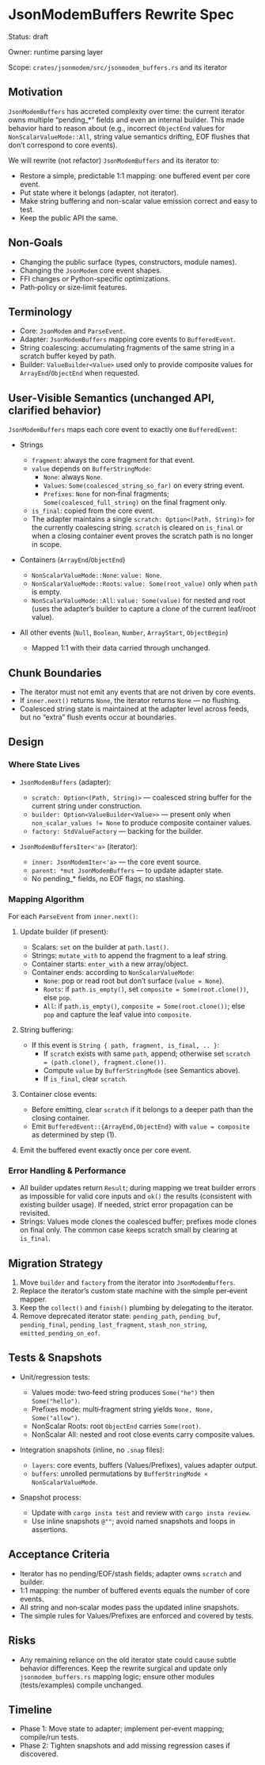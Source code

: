 # JsonModemBuffers Rewrite Spec

Status: draft

Owner: runtime parsing layer

Scope: `crates/jsonmodem/src/jsonmodem_buffers.rs` and its iterator

## Motivation

`JsonModemBuffers` has accreted complexity over time: the current iterator owns
multiple “pending_*” fields and even an internal builder. This made behavior
hard to reason about (e.g., incorrect `ObjectEnd` values for
`NonScalarValueMode::All`, string value semantics drifting, EOF flushes that
don’t correspond to core events).

We will rewrite (not refactor) `JsonModemBuffers` and its iterator to:

- Restore a simple, predictable 1:1 mapping: one buffered event per core event.
- Put state where it belongs (adapter, not iterator).
- Make string buffering and non-scalar value emission correct and easy to test.
- Keep the public API the same.

## Non‑Goals

- Changing the public surface (types, constructors, module names).
- Changing the `JsonModem` core event shapes.
- FFI changes or Python-specific optimizations.
- Path‑policy or size‑limit features.

## Terminology

- Core: `JsonModem` and `ParseEvent`.
- Adapter: `JsonModemBuffers` mapping core events to `BufferedEvent`.
- String coalescing: accumulating fragments of the same string in a scratch
  buffer keyed by path.
- Builder: `ValueBuilder<Value>` used only to provide composite values for
  `ArrayEnd`/`ObjectEnd` when requested.

## User‑Visible Semantics (unchanged API, clarified behavior)

`JsonModemBuffers` maps each core event to exactly one `BufferedEvent`:

- Strings
  - `fragment`: always the core fragment for that event.
  - `value` depends on `BufferStringMode`:
    - `None`: always `None`.
    - `Values`: `Some(coalesced_string_so_far)` on every string event.
    - `Prefixes`: `None` for non‑final fragments; `Some(coalesced_full_string)` on the final fragment only.
  - `is_final`: copied from the core event.
  - The adapter maintains a single `scratch: Option<(Path, String)>` for the
    currently coalescing string. `scratch` is cleared on `is_final` or when
    a closing container event proves the scratch path is no longer in scope.

- Containers (`ArrayEnd`/`ObjectEnd`)
  - `NonScalarValueMode::None`: `value: None`.
  - `NonScalarValueMode::Roots`: `value: Some(root_value)` only when `path` is
    empty.
  - `NonScalarValueMode::All`: `value: Some(value)` for nested and root (uses
    the adapter’s builder to capture a clone of the current leaf/root value).

- All other events (`Null`, `Boolean`, `Number`, `ArrayStart`, `ObjectBegin`)
  - Mapped 1:1 with their data carried through unchanged.

## Chunk Boundaries

- The iterator must not emit any events that are not driven by core events.
- If `inner.next()` returns `None`, the iterator returns `None` — no flushing.
- Coalesced string state is maintained at the adapter level across feeds, but
  no “extra” flush events occur at boundaries.

## Design

### Where State Lives

- `JsonModemBuffers` (adapter):
  - `scratch: Option<(Path, String)>` — coalesced string buffer for the current
    string under construction.
  - `builder: Option<ValueBuilder<Value>>` — present only when
    `non_scalar_values != None` to produce composite container values.
  - `factory: StdValueFactory` — backing for the builder.

- `JsonModemBuffersIter<'a>` (iterator):
  - `inner: JsonModemIter<'a>` — the core event source.
  - `parent: *mut JsonModemBuffers` — to update adapter state.
  - No pending_* fields, no EOF flags, no stashing.

### Mapping Algorithm

For each `ParseEvent` from `inner.next()`:

1) Update builder (if present):
   - Scalars: `set` on the builder at `path.last()`.
   - Strings: `mutate_with` to append the fragment to a leaf string.
   - Container starts: `enter_with` a new array/object.
   - Container ends: according to `NonScalarValueMode`:
     - `None`: pop or read root but don’t surface (`value = None`).
     - `Roots`: if `path.is_empty()`, set `composite = Some(root.clone())`, else `pop`.
     - `All`: if `path.is_empty()`, `composite = Some(root.clone())`; else `pop` and capture the leaf value into `composite`.

2) String buffering:
   - If this event is `String { path, fragment, is_final, .. }`:
     - If `scratch` exists with same `path`, append; otherwise set `scratch = (path.clone(), fragment.clone())`.
     - Compute `value` by `BufferStringMode` (see Semantics above).
     - If `is_final`, clear `scratch`.

3) Container close events:
   - Before emitting, clear `scratch` if it belongs to a deeper path than the
     closing container.
   - Emit `BufferedEvent::{ArrayEnd,ObjectEnd}` with `value = composite` as
     determined by step (1).

4) Emit the buffered event exactly once per core event.

### Error Handling & Performance

- All builder updates return `Result`; during mapping we treat builder errors
  as impossible for valid core inputs and `ok()` the results (consistent with
  existing builder usage). If needed, strict error propagation can be revisited.
- Strings: Values mode clones the coalesced buffer; prefixes mode clones on
  final only. The common case keeps scratch small by clearing at `is_final`.

## Migration Strategy

1) Move `builder` and `factory` from the iterator into `JsonModemBuffers`.
2) Replace the iterator’s custom state machine with the simple per‑event mapper.
3) Keep the `collect()` and `finish()` plumbing by delegating to the iterator.
4) Remove deprecated iterator state: `pending_path`, `pending_buf`, `pending_final`,
   `pending_last_fragment`, `stash_non_string`, `emitted_pending_on_eof`.

## Tests & Snapshots

- Unit/regression tests:
  - Values mode: two‐feed string produces `Some("he")` then `Some("hello")`.
  - Prefixes mode: multi‐fragment string yields `None, None, Some("allow")`.
  - NonScalar Roots: root `ObjectEnd` carries `Some(root)`.
  - NonScalar All: nested and root close events carry composite values.

- Integration snapshots (inline, no `.snap` files):
  - `layers`: core events, buffers (Values/Prefixes), values adapter output.
  - `buffers`: unrolled permutations by `BufferStringMode × NonScalarValueMode`.

- Snapshot process:
  - Update with `cargo insta test` and review with `cargo insta review`.
  - Use inline snapshots `@""`; avoid named snapshots and loops in assertions.

## Acceptance Criteria

- Iterator has no pending/EOF/stash fields; adapter owns `scratch` and builder.
- 1:1 mapping: the number of buffered events equals the number of core events.
- All string and non‑scalar modes pass the updated inline snapshots.
- The simple rules for Values/Prefixes are enforced and covered by tests.

## Risks

- Any remaining reliance on the old iterator state could cause subtle behavior
  differences. Keep the rewrite surgical and update only `jsonmodem_buffers.rs`
  mapping logic; ensure other modules (tests/examples) compile unchanged.

## Timeline

- Phase 1: Move state to adapter; implement per‑event mapping; compile/run tests.
- Phase 2: Tighten snapshots and add missing regression cases if discovered.

